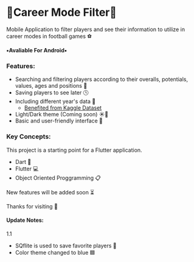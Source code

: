 # 🔹Career Mode Filter🔹 

Mobile Application to filter players and see their information to utilize in career modes in football games ⚽

**▪️Avaliable For Android▪️**

### Features:
- Searching and filtering players according to their overalls, potentials, values, ages and positions 📂
- Saving players to see later 🕓
- Including different year's data 📅
  - [Benefited from Kaggle Dataset](https://www.kaggle.com/datasets/stefanoleone992/fifa-22-complete-player-dataset)
- Light/Dark theme (Coming soon) ☀️🌙
- Basic and user-friendly interface 📱


### Key Concepts:
This project is a starting point for a Flutter application.
- Dart 🎯
- Flutter 💻 
- Object Oriented Proggramming 📋


New features will be added soon ⏳

Thanks for visiting 🚀

#### Update Notes:
1.1
- SQflite is used to save favorite players 📁
- Color theme changed to blue 🟦
